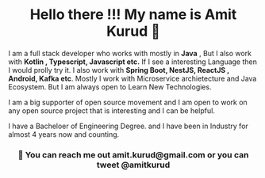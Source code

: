 <h1 align="center"> Hello there !!! My name is Amit Kurud 👋 </h1>

I am a full stack developer who works with mostly in **Java** , But I also work with **Kotlin , Typescript, Javascript etc.**
If I see a interesting Language then I would prolly try it. I also work with **Spring Boot, NestJS, ReactJS , Android, Kafka etc**.
Mostly I work with Microservice archietecture and Java Ecosystem. But I am always open to Learn New Technologies.

I am a big supporter of open source movement and I am open to work on any open source project that is interesting and
I can be helpful.

I have a Bacheloer of Engineering Degree. and I have been in Industry for almost 4 years now and counting.

<h3 align="center">🤘 You can reach me out amit.kurud@gmail.com or you can tweet @amitkurud </h3>
